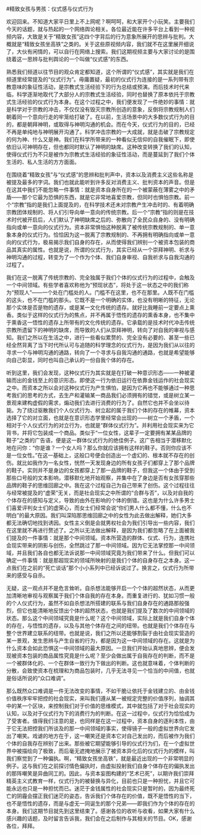#精致女孩与男孩：仪式感与仪式行为

欢迎回来。不知道大家平日里上不上网呢？啊呵呵，和大家开个小玩笑。主要我们今天的话题，就与热起的一个网络舆论相关。各位最近能在许多平台上看到一种视频内容，大致是关于“精致女孩”这四个字背后的行为意象所展开的思辨与批判。大概就是“精致女孩坐高铁”之类的。关于这些原视频内容，我们就不在这里展开细说了，大伙有闲情的，可以自行在网络上搜索。我们这期视频主要与大家讨论的是围绕着这一思辨与批判舆论的一个叫做“仪式感”的东西。

熟悉我们频道以往节目的观众肯定都知道，这个所谓的“仪式感”，其实就是我们在频道里经常提及的“仪式行为”。毋庸置疑，最初的仪式行为连接的是一系列带有宗教意味的象征性活动，是宗教式生活经验下的行为总结或预演。而后技术时代来临，科学逐渐地取代了大部分人的宗教式生活经验，同时也替换了原本依托于宗教式生活经验的仪式行为本身。在这个过程之中，我们便发现了一件绝妙的事情：就是科学对于宗教的冲击，不仅仅没有毁灭宗教所创造的意象，反倒将宗教规制人们朝着同一个意向行走的牢笼给打破了。在以前，生活场景中的大多数仪式行为的目的，都是朝拜神明，或取得与神明沟通的机会。而在今天，仪式行为的目的，已经不再是单纯地与神明展开沟通了。科学冲击宗教的一大成就，就是击破了宗教规定的何为神、什么又是神。我们在科学所带来的一种看似无信仰的自我催眠下，即使依旧认可神明存在，但也都同时默认了神明的缺席。这种改变转换了我们的认知，使得仪式行为不只是被作为宗教式生活经验的象征性活动，而是蔓延到了我们个体生活的、私人生活的方方面面。

在围绕着“精致女孩”与“仪式感”的思辨和批判声中，资本以及消费主义这些名称是被提及最多的字词。我们也就此能听到许多反对消费主义、批判资本的声音。但是在这其中我们不能忽略一件事情：就是资本自身所在的一个被蒙蔽在薄雾之中的矛盾——那个它最为恐惧的东西，就是它非常地喜爱宗教，但同时也惧怕宗教。前一个“宗教”指的是我们上面提及的，在科学技术还未对宗教产生冲击时的、有着明确宗教团体规制的、将人们引导向单一意向的传统宗教。后一个“宗教”指的则是在技术时代被开启后，人们默认了神明缺席之后的、弥散向了全民众自身的、没有明确指向或单一意向的仪式行为。资本非常惧怕这种脱离了被传统宗教规制的、单一意象本身的仪式行为。恰恰因为这一脱离了宗教规制的、不再拥有明确指向或单一意向的仪式行为，极易揭示我们自身的存在，从而使得我们辨别一个被资本包装的商品其真实的属性。也就是说，所谓的仪式行为，其实已经从一个崇拜神明、祈求与神明沟通的过程，转变为了一个作为个体、我们自身审视、自我祈求与自我沟通的过程了。

我们在这一脱离了传统宗教的、完全独属于我们个体的仪式行为的过程中，会触及一个中间领域。有些学者喜欢称他为“预现状态”，将处于这一状态之中的我们称为“预现人”——一个处在门槛处的人。门槛不在这里，也不在那里。人既不在门槛的这头，也不在门槛的那头。它既不是一个明确的实体，也没有明晰的特征，无论那个实体是否是物的遗存，或是某一文化传统的遗存。就好比我睡前一定要点上熏香。类似于这样的仪式行为的焦点，并不再属于悟性的遗存的熏香本身，也不集中于熏香这一悟性的遗存上所带有的文化传统的遗存。它承载的是技术时代冲击传统宗教所遗留下的神明的缺席，而导致的人们从崇拜神明，转向了对自我的审视与感知。我们之所以在生活之中，进行一些看似累赘的、完全没有必要的、甚至一些已经全然背离了当下时代所认可与追随的科学理念的仪式行为，是因为我们从以往的寻求一个与神明沟通的通路，转向了一个寻求与自我沟通的通路，也就是希望能够向自己彰显，同时也叫自己承认的一份自我个体的存在。

听到这里，我们会发现，这种仪式行为其实就是在打破一种意识形态——一种被灌输而出的金钱至上的意识形态。即使这一行为依旧运行在依靠金钱运作的社会现实之中。而资本之所以会对这种仪式行为产生惧怕，是因为它再也不能够通过一种思考我们的思考的方式，去生产和灌输某一商品我们必须拥有的错觉，或是树立某一景观来建构虚假的需求，煽动我们去进行消费的行为了。自然它也并不会坐以待毙。为了绕过驱散我们个人仪式行为、树立起的属于我们个体的存在的帷幕，资本选择了它的对立面，也就是在意识形态学里经常会出现的——树立一个矛盾，一个相对于个人仪式行为的对立行为，也就是“群体仪式行为”。并利用社会现实来为它背书，并将它包装成一个商品。类似于“一位女性，这辈子一定要拥有某某品牌的鞋子”之类的广告语，便是这一群体仪式行为的绝佳例子。这广告相当于潜移默化地在问你：“你是谁？一个女人吗？那么你就应该拥有这样的鞋子。否则你应该不是一位女性。”在这一基础上，这般口号便会创造出一个虚幻的、根本就不存在的创伤。就比如我作为一名女性，恍然一天发现身边的所有女孩子们都穿上了那个品牌的鞋子。实则并不是身边的女孩都穿上了那一品牌的鞋子，但我这一个体由于受到那些口号般的文本影响，潜移默化地开始观察，并集中在了身边是否有女孩穿那些品牌的鞋子的思维回廊之中。我在这个过程自己为自己带来了创伤。这个过程往往与经常被提及的“虚荣”无关，而是社会现实之中所谓的“合群与否”，以及对自我的个体存在的感知与定义，导致的由外在影响的个体的倒错。这也是为什么许多男士们喜爱评判女士们的虚荣心，而女士们经常会说“你们男人什么都不懂，什么也不明白”的最大原因。我们叫深陷那思维回廊之中的女性为此去做出解释，她们大多都无法确切地找到诱因。女性主义倒是会就男权社会为我们引导出一些内容，我们在这里就不再进行赘述了。之所以无法做出解释，是因为我们都忽略了在上面被我们提及的一件事情：就是那个中间领域。资本所营造的群体、仪式、行为，连携社会现实带来的阴影与创伤，全然跳过了那一中间领域。因为它无法掌控那一中间领域，并且我们各自也都无法诉说那一中间领域究竟为我们带来了什么。但我们可以确定一件事情：就是那超现实的领域所映射的是我们个体的自身存在之本身。这一点我们在之前的“死亡谈话”那个小小系列中已经诉说过了。换言之，仪式行为所带来的感受与自杀。

无疑，这一观点并不是危言耸听。自杀想法能够开启一个个体的超然状态，从而更加清晰地审视与观察属于我们个体自我的存在本身。而重复进行的、犹如习惯一般的个人仪式行为，虽然不如自杀想法所搭建的联系与我们自身存在的通路那般强烈，但它也能清晰地反馈出个体的超然状态，也就是我们提及了数次的中间领域的状态。那么这个中间领域究竟是什么呢？这个中间领域，实际上就是我们自身个体的存在，与悟性的遗存，以及与其他个体存在之间的纽带。也就是我们个体存在与整个世界建立联系的纽带。也就是说，我们之所以还能够割裂于由社会现实营造的某一景观，发生思辨与产生自省的行为，都是因为这一中间领域的存在。这就是为什么资本会如此恐惧这一中间领域的最大原因。一旦我们开始认真地思辨，便会发现被资本包装的商品属性究竟是什么呢？至少会做出属于自我存在的判断，而不是一个被群体化的、一个在群体一致行为下做出的判断。这也就意味着，个体判断的分散，会致使资本在梳理和为商品包装时，几乎无法寻见一个恰当的中间值，也就是俗话所说的“众口难调”。

那么既然众口难调是一件无法改变的事情，不如干脆让依托于金钱建立的、由金钱价值秩序牢牢把控的社会现实，来叫我们遵从某一被规定完整的价值序列，抽调其中的某一个区块，来控制我们对于价值的思维模式，其中就包括了对于社会现实的认知，以及对于仪式行为下的消费行为的判断。在这一过程中，仪式行为恰恰成为了受害者。值得我们注意的是，也同样是在这一过程中，资本自身的逐利本性，由于它无法把控我们所谈及的那一中间领域的事实，使得镜子一般的虚拟世界向它发出了嘲笑。戏谑的地方在于，这一嘲笑还是资本它对自己发出的，而后被作为我们个体的自我存在辨别了出来。那些被它期望能够引导的仪式行为们，在一个虚拟世界中被描绘向了极致，而后毫无遮掩地展示了被资本异化后的仪式行为的模样，叫我们察觉到了一种偏执。啊，“精致女孩坐高铁”，就是最近出现的一个非常明显的例子。这与我们在之前探讨情色偏执时，由虚拟投射我们自身个体存在的偏执发出的那阵嘲笑是异曲同工的。因此，与资本妄图构建的“艺术已死”，以期许我们崇拜精英主义式教育一样，仪式行为的被替换与异化，目前也只是一种担忧，并且它可能永远也只是一种担忧而已。迷茫于金钱属性的社会现实只是暂时的，因为最终死亡的阴霾会摆正我们迷茫的姿态，告诉我们个体存在的价值，既不是悟性的当下，也不是悟性的遗存，而是与虚无一同诞生的那个兄弟——即我们作为个体的存在的本身。我们这期节目就先到这里结束了。感谢各位的收听与收看，如果大家有什么感兴趣的话题，及时留言告诉我，我们会在之后制作与其相关的节目。OK，感谢各位，拜拜。
